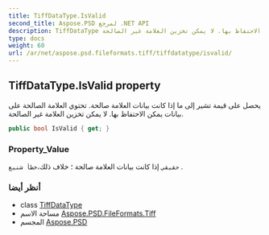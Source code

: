 ```yaml
---
title: TiffDataType.IsValid
second_title: Aspose.PSD لمرجع .NET API
description: TiffDataType ملكية. يحصل على قيمة تشير إلى ما إذا كانت بيانات العلامة صالحة. تحتوي العلامة الصالحة على بيانات يمكن الاحتفاظ بها. لا يمكن تخزين العلامة غير الصالحة.
type: docs
weight: 60
url: /ar/net/aspose.psd.fileformats.tiff/tiffdatatype/isvalid/
---
```

## TiffDataType.IsValid property

يحصل على قيمة تشير إلى ما إذا كانت بيانات العلامة صالحة. تحتوي العلامة الصالحة على بيانات يمكن الاحتفاظ بها. لا يمكن تخزين العلامة غير الصالحة.

```csharp
public bool IsValid { get; }
```

### Property_Value

`حقيقي` إذا كانت بيانات العلامة صالحة ؛ خلاف ذلك،`خطأ شنيع` .

### أنظر أيضا

* class [TiffDataType](../)
* مساحة الاسم [Aspose.PSD.FileFormats.Tiff](../../tiffdatatype/)
* المجسم [Aspose.PSD](../../../)


